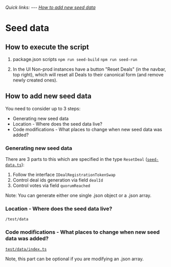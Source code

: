 *Quick links: --- [How to add new seed data](#how-to-add-new-seed-data)*

# Seed data

## How to execute the script

1. package.json scripts
   `npm run seed-build`
   `npm run seed-run`

2. In the UI
   Non-prod instances have a button "Reset Deals" (in the navbar, top right), which will reset all Deals to their
   canonical form (and remove newly created ones).

## How to add new seed data

You need to consider up to 3 steps:

- Generating new seed data
- Location - Where does the seed data live?
- Code modifications - What places to change when new seed data was added?

### Generating new seed data

There are 3 parts to this which are specified in the type `ResetDeal` ([`seed-data.ts`](./seed-data.ts)):

1. Follow the interface `IDealRegistrationTokenSwap`
2. Control deal ids generation via field `dealId`
2. Control votes via field `quorumReached`

Note: You can generate either one single .json object or a .json array.

### Location - Where does the seed data live?

`/test/data`

### Code modifications - What places to change when new seed data was added?

[`test/data/index.ts`](../../test/data/index.ts)

Note, this part can be optional if you are modifying an .json array.
